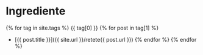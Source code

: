 # Ingrediente

{% for tag in site.tags %}
  {{ tag[0] }}
  {% for post in tag[1] %}
  * [{{ post.title }}]({{ site.url }}/retete{{ post.url }})
  {% endfor %}
{% endfor %}